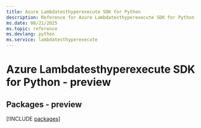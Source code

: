 ```yaml
---
title: Azure Lambdatesthyperexecute SDK for Python
description: Reference for Azure Lambdatesthyperexecute SDK for Python
ms.date: 08/21/2025
ms.topic: reference
ms.devlang: python
ms.service: lambdatesthyperexecute
---
```

# Azure Lambdatesthyperexecute SDK for Python - preview
## Packages - preview
[!INCLUDE [packages](lambdatesthyperexecute-index.md)]